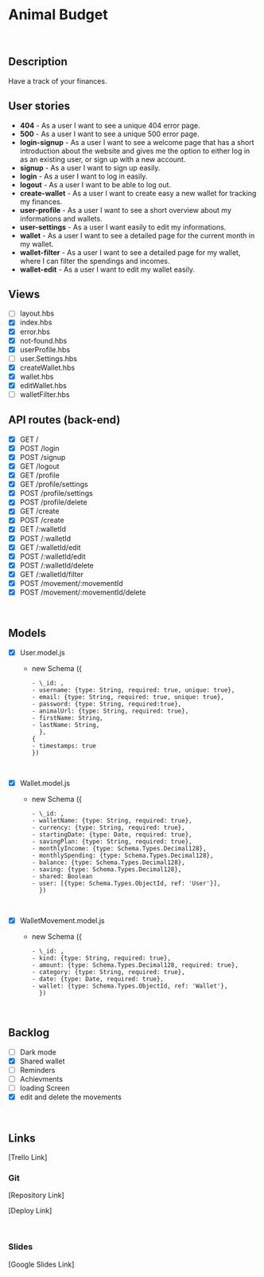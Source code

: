 # Animal Budget

<br>

## Description

Have a track of your finances.
<br>

## User stories

- **404** - As a user I want to see a unique 404 error page.
- **500** - As a user I want to see a unique 500 error page.
- **login-signup** - As a user I want to see a welcome page that has a short introduction about the website and gives me the option to either log in as an existing user, or sign up with a new account.
- **signup** - As a user I want to sign up easily.
- **login** - As a user I want to log in easily.
- **logout** - As a user I want to be able to log out.
- **create-wallet** - As a user I want to create easy a new wallet for tracking my finances.
- **user-profile** - As a user I want to see a short overview about my informations and wallets.
- **user-settings** - As a user I want easily to edit my informations.
- **wallet** - As a user I want to see a detailed page for the current month in my wallet.
- **wallet-filter** - As a user I want to see a detailed page for my wallet, where I can filter the spendings and incomes.
- **wallet-edit** - As a user I want to edit my wallet easily.
  <br>

## Views

- [ ] layout.hbs
- [x] index.hbs
- [x] error.hbs
- [x] not-found.hbs
- [x] userProfile.hbs
- [ ] user.Settings.hbs
- [x] createWallet.hbs
- [x] wallet.hbs
- [x] editWallet.hbs
- [ ] walletFilter.hbs
      <br>

## API routes (back-end)

- [x] GET /
- [x] POST /login
- [x] POST /signup
- [x] GET /logout
- [x] GET /profile
- [x] GET /profile/settings
- [x] POST /profile/settings
- [x] POST /profile/delete
- [x] GET /create
- [x] POST /create
- [x] GET /:walletId
- [x] POST /:walletId
- [x] GET /:walletId/edit
- [x] POST /:walletId/edit
- [x] POST /:walletId/delete
- [x] GET /:walletId/filter
- [x] POST /movement/:movementId
- [x] POST /movement/:movementId/delete

<br>

## Models

- [x] User.model.js

  - new Schema ({

        - \_id: ,
        - username: {type: String, required: true, unique: true},
        - email: {type: String, required: true, unique: true},
        - password: {type: String, required:true},
        - animalUrl: {type: String, required: true},
        - firstName: String,
        - lastName: String,
          },
        {
        - timestamps: true
        })

    <br>

- [x] Wallet.model.js

  - new Schema ({

        - \_id: ,
        - walletName: {type: String, required: true},
        - currency: {type: String, required: true},
        - startingDate: {type: Date, required: true},
        - savingPlan: {type: String, required: true},
        - monthlyIncome: {type: Schema.Types.Decimal128},
        - monthlySpending: {type: Schema.Types.Decimal128},
        - balance: {type: Schema.Types.Decimal128},
        - saving: {type: Schema.Types.Decimal128},
        - shared: Boolean
        - user: [{type: Schema.Types.ObjectId, ref: 'User'}],
          })

    <br>

- [x] WalletMovement.model.js

  - new Schema ({

        - \_id: ,
        - kind: {type: String, required: true},
        - amount: {type: Schema.Types.Decimal128, required: true},
        - category: {type: String, required: true},
        - date: {type: Date, required: true},
        - wallet: {type: Schema.Types.ObjectId, ref: 'Wallet'},
          })

    <br>

## Backlog

- [ ] Dark mode
- [x] Shared wallet
- [ ] Reminders
- [ ] Achievments
- [ ] loading Screen
- [x] edit and delete the movements

<br>

## Links

[Trello Link]

### Git

[Repository Link]

[Deploy Link]

<br>

### Slides

[Google Slides Link]
